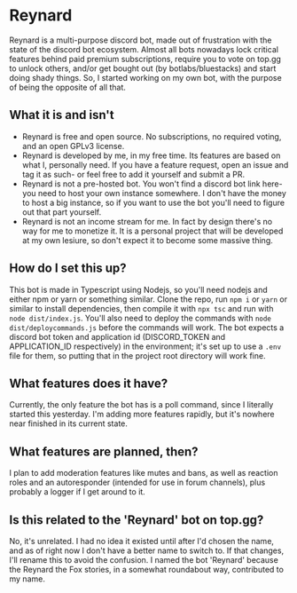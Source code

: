 # Reynard

Reynard is a multi-purpose discord bot, made out of frustration with the state of the discord bot ecosystem. Almost all bots nowadays lock critical features behind paid premium subscriptions, require you to vote on top.gg to unlock others, and/or get bought out (by botlabs/bluestacks) and start doing shady things. So, I started working on my own bot, with the purpose of being the opposite of all that.

## What it is and isn't

- Reynard is free and open source. No subscriptions, no required voting, and an open GPLv3 license.
- Reynard is developed by me, in my free time. Its features are based on what I, personally need. If you have a feature request, open an issue and tag it as such- or feel free to add it yourself and submit a PR.
- Reynard is not a pre-hosted bot. You won't find a discord bot link here- you need to host your own instance somewhere. I don't have the money to host a big instance, so if you want to use the bot you'll need to figure out that part yourself.
- Reynard is not an income stream for me. In fact by design there's no way for me to monetize it. It is a personal project that will be developed at my own lesiure, so don't expect it to become some massive thing.

## How do I set this up?

This bot is made in Typescript using Nodejs, so you'll need nodejs and either npm or yarn or something similar. Clone the repo, run `npm i` or `yarn` or similar to install dependencies, then compile it with `npx tsc` and run with `node dist/index.js`. You'll also need to deploy the commands with `node dist/deploycommands.js` before the commands will work. The bot expects a discord bot token and application id (DISCORD_TOKEN and APPLICATION_ID respectively) in the environment; it's set up to use a `.env` file for them, so putting that in the project root directory will work fine.

## What features does it have?

Currently, the only feature the bot has is a poll command, since I literally started this yesterday. I'm adding more features rapidly, but it's nowhere near finished in its current state.

## What features are planned, then?

I plan to add moderation features like mutes and bans, as well as reaction roles and an autoresponder (intended for use in forum channels), plus probably a logger if I get around to it.

## Is this related to the 'Reynard' bot on top.gg?

No, it's unrelated. I had no idea it existed until after I'd chosen the name, and as of right now I don't have a better name to switch to. If that changes, I'll rename this to avoid the confusion. I named the bot 'Reynard' because the Reynard the Fox stories, in a somewhat roundabout way, contributed to my name.
